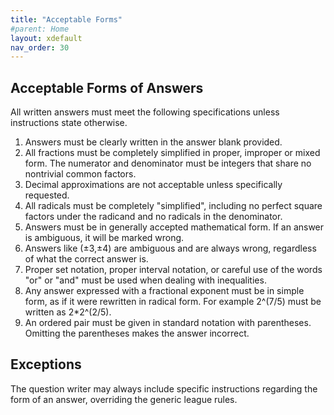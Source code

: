 ```yaml
---
title: "Acceptable Forms"
#parent: Home
layout: xdefault
nav_order: 30
---
```

## Acceptable Forms of Answers

All written answers must meet the following specifications unless instructions state otherwise.

1. Answers must be clearly written in the answer blank provided.
2. All fractions must be completely simplified in proper, improper or
mixed form. The numerator and denominator must be integers that share no
nontrivial common factors.
3. Decimal approximations are not acceptable unless specifically requested.
4. All radicals must be completely "simplified", including no perfect square factors under the radicand and no radicals in the denominator.
5. Answers must be in generally accepted mathematical form. If an answer is ambiguous, it will be marked wrong.
6. Answers like (±3,±4) are ambiguous and are always wrong, regardless of what the correct answer is.
7. Proper set notation, proper interval notation, or careful use of the words "or" or "and" must be used when dealing with inequalities.
8. Any answer expressed with a fractional exponent must be in simple
   form, as if it were rewritten in radical form. For example 2^(7/5)
   must be written as 2*2^(2/5).
9. An ordered pair must be given in standard notation with
   parentheses. Omitting the parentheses makes the answer incorrect.

## Exceptions

The question writer may always include specific instructions regarding the
form of an answer, overriding the generic league rules.
